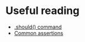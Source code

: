# Useful reading
* [.should() command](https://docs.cypress.io/api/commands/should.html#Syntax)
* [Common assertions](https://docs.cypress.io/guides/references/assertions.html#Common-Assertions)